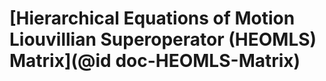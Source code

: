 # [Hierarchical Equations of Motion Liouvillian Superoperator (HEOMLS) Matrix](@id doc-HEOMLS-Matrix)